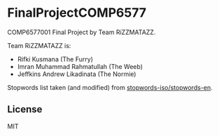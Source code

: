 # FinalProjectCOMP6577

COMP6577001 Final Project by Team RiZZMATAZZ.

Team RiZZMATAZZ is:

- Rifki Kusmana (The Furry)
- Imran Muhammad Rahmatullah (The Weeb)
- Jeffkins Andrew Likadinata (The Normie)

Stopwords list taken (and modified) from [stopwords-iso/stopwords-en](https://github.com/stopwords-iso/stopwords-en).

## License

MIT
